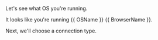 Let's see what OS you're running.

It looks like you're running {{ OSName }} {{ BrowserName }}.

<router-link to="choose-connection">Next, we'll choose a connection type.</router-link>
